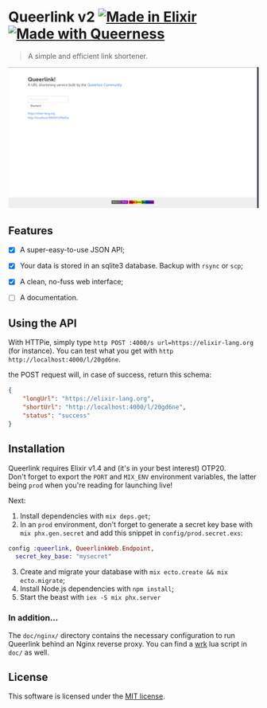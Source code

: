 # Queerlink v2 [![Made in Elixir][elixir]](https://elixir-lang.org) [![Made with Queerness][queerness]]()

>A simple and efficient link shortener.


<img src="Queerlink.png" />

## Features

- [x] A super-easy-to-use JSON API;
- [x] Your data is stored in an sqlite3 database. Backup with `rsync` or `scp`;
- [x] A clean, no-fuss web interface;
- [ ] A documentation.


## Using the API

With HTTPie, simply type `http POST :4000/s url=https://elixir-lang.org` (for instance).
You can test what you get with `http http://localhost:4000/l/20gd6ne`.

the POST request will, in case of success, return this schema:

```JSON
{
    "longUrl": "https://elixir-lang.org",
    "shortUrl": "http://localhost:4000/l/20gd6ne",
    "status": "success"
}
```


## Installation

Queerlink requires Elixir v1.4 and (it's in your best interest) OTP20.  
Don't forget to export the `PORT` and `MIX_ENV` environment variables, the latter being `prod` when you're reading for launching live!

Next:

1. Install dependencies with `mix deps.get`;
2. In an `prod` environment, don't forget to generate a secret key base with `mix phx.gen.secret` and add this snippet in `config/prod.secret.exs`:
```elixir
config :queerlink, QueerlinkWeb.Endpoint,
  secret_key_base: "mysecret"
```
3. Create and migrate your database with `mix ecto.create && mix ecto.migrate`;
4. Install Node.js dependencies with `npm install`;
5. Start the beast with `iex -S mix phx.server`

### In addition…

The `doc/nginx/` directory contains the necessary configuration to run Queerlink behind an Nginx reverse proxy.
You can find a [wrk][wrk] lua script in `doc/` as well.


## License

This software is licensed under the [MIT license](LICENSE).

[queerness]: https://cdn.rawgit.com/Queertoo/Queerlink/master/assets/static/images/rainbow-queerness.svg
[elixir]: https://cdn.rawgit.com/Queertoo/Queerlink/master/assets/static/images/elixir.svg
[wrk]: https://github.com/wg/wrk

